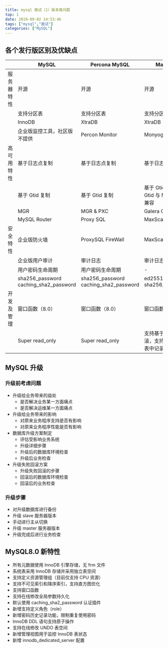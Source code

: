 ```yaml
---
title: mysql 面试（1）版本类问题
top: 1
date: 2019-09-02 14:53:46
tags: ["mysql","面试"]
categories: ["MySQL"]
---
```


## 各个发行版区别及优缺点

|            | MySQL                                 | Percona MySQL                         | MariaDB                                 |
| ---------- | ------------------------------------- | ------------------------------------- | --------------------------------------- |
| 服务器特性 | 开源                                  | 开源                                  | 开源                                    |
|            | 支持分区表                            | 支持分区表                            | 支持分区表                              |
|            | InnoDB                                | XtraDB                                | XtraDB                                  |
|            | 企业版监控工具，社区版不提供          | Percon Monitor                        | Monyog                                  |
| 高可用特性 | 基于日志点复制                        | 基于日志点复制                        | 基于日志点复制                          |
|            | 基于 Gtid 复制                        | 基于 Gtid 复制                        | 基于 Gtid 复制，但 Gtid 与 MySQL 不兼容 |
|            | MGR                                   | MGR & PXC                             | Galera Cluster                          |
|            | MySQL Router                          | Proxy SQL                             | MaxScale                                |
| 安全特性   | 企业版防火墙                          | ProxySQL FireWall                     | MaxScale FireWall                       |
|            | 企业版用户审计                        | 审计日志                              | 审计日志                                |
|            | 用户密码生命周期                      | 用户密码生命周期                      | -                                       |
|            | sha256_password caching_sha2_password | sha256_password caching_sha2_password | ed25519 sha256_password                 |
| 开发及管理 | 窗口函数（8.0）                       | 窗口函数（8.0）                       | 窗口函数（10.2）                        |
|            | Super read_only                       | Super read_only                       | 支持基于日志回滚，支持修改日志表中记录  |

## MySQL 升级

### 升级前考虑问题

- 升级给业务带来的益处
  - 是否解决业务某一方面痛点
  - 是否解决运维某一方面痛点
- 升级给业务带来的影响
  - 对原来业务程序支持是否有影响
  - 对原来业务程序性能是否有影响
- 数据库升级方案制定
  - 评估受影响业务系统
  - 升级详细步骤
  - 升级后的数据库环境检查
  - 升级后业务检查
- 升级失败回滚方案
  - 升级失败回滚的步骤
  - 回滚后的数据库环境检查
  - 回滚后的业务检查

### 升级步骤

- 对升级数据库进行备份
- 升级 slave 服务器版本
- 手动进行主从切换
- 升级 master 服务器版本
- 升级完成后进行业务检查

## MySQL8.0 新特性

- 所有元数据使用 InnoDB 引擎存储，无 frm 文件
- 系统表采用 InnoDB 存储并采用独立表空间
- 支持定义资源管理组（目前仅支持 CPU 资源）
- 支持不可见索引和降序索引，支持直方图优化
- 支持窗口函数
- 支持在线修改全局参数持久化
- 默认使用 caching_sha2_password 认证插件
- 新增支持定义角色（role）
- 新增密码历史记录功能，限制重复使用密码
- InnoDB DDL 语句支持原子操作
- 支持在线修改 UNDO 表空间
- 新增管理视图用于监控 InnoDB 表状态
- 新增 innodb_dedicated_server 配置
